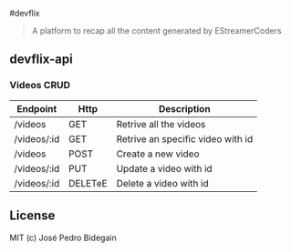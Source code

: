 #devflix
> A platform to recap all the content generated by EStreamerCoders

## devflix-api

### Videos CRUD

| Endpoint | Http | Description |
|---|---|---|
| /videos | GET | Retrive all the videos |
| /videos/:id | GET | Retrive an specific video with id|
| /videos | POST | Create a new video|
| /videos/:id | PUT | Update a video with id|
| /videos/:id | DELETeE | Delete a video with id|

## License
MIT (c) José Pedro Bidegain